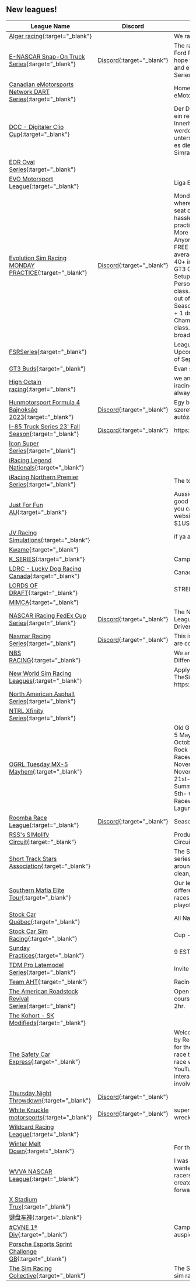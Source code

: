 ## New leagues!

| League Name | Discord | About |
|---------------------------------------------------------------------------------------------------------------------------------------|----------------------------------------------------------|------------------------------------------------------------------------------------------------------------------------------------------------------------------------------------------------------------------------------------------------------------------------------------------------------------------------------------------------------------------------------------------------------------------------------------------------------------------------------------------------------------------------------------------------------------------------------------------------------------------------------------------------------------------------------------------------------------------------------------------------------------------------------------------------------------------------------------------------------------------------------------------------------------------------------------------------------------------------------------------------------------------------------------------------------|
|[Alger racing](https://members.iracing.com/membersite/member/LeagueView.do?league=10178){:target="_blank"} | |We race not wreack |
|[E\-NASCAR Snap\-On Truck Series](https://members.iracing.com/membersite/member/LeagueView.do?league=10187){:target="_blank"} |[Discord](https://discord.gg/vBM2dNZzcK){:target="_blank"} |The race is on with the E\-NASCAR Snap\-On Truck's; Ford F\-150, Chevrolet Silverado & Toyota Tundra\. We hope to see you on race day and we hope you stay and enjoy your time in the E\-NASCAR Snap\-On Truck Series\! |
|[Canadian eMotorsports Network DART Series](https://members.iracing.com/membersite/member/LeagueView.do?league=10193){:target="_blank"} | |Home of the DART Series within the Canadian eMotorsports Network |
|[DCC \- Digitaler Clio Cup](https://members.iracing.com/membersite/member/LeagueView.do?league=10190){:target="_blank"} | |Der Digitale Clio Cup powered by CARLAR esports ist ein reiner Markencup auf Basis des Renault Clio Cup´s\. Innerhalb dieser kompetitiven Simracing Meisterschaft werden in zwei unterschiedlichen Wertungen 6 unterschiedliche Rennen ausgetragen\. Ziel des DCC ist es die Teilnehmer der Am\-Wertung für kompetitives Simracing fit und schlagkräftig zu machen\. |
|[EOR Oval Series](https://members.iracing.com/membersite/member/LeagueView.do?league=10224){:target="_blank"} | | |
|[EVO Motorsport League](https://members.iracing.com/membersite/member/LeagueView.do?league=10202){:target="_blank"} | |Liga EVO criada para aproximar pilotos\. GO RACE\! |
|[Evolution Sim Racing MONDAY PRACTICE](https://members.iracing.com/membersite/member/LeagueView.do?league=10200){:target="_blank"} |[Discord](https://discord.gg/4eeCKVqE46){:target="_blank"} |Monday Practice Group for Evolution Sim Racing where championship drivers and drivers waiting for a seat can practice the weeks main race event in a hassle free, relaxed and fun environment\.  Monday practice is open to anyone that signs up with ESR\. More details can be found in the discord server,   Anyone looking to join our league can benefit from:  \+ FREE to Enter League \- No entry fees required\!\!  \+ average S1 grid size was 30, hoping to increase to 40\+ in S2 🤞  \+ Racing on Thursdays at 19:30 UK time  \+ GT3 Cars \(same as iracing official GT3 series\)  \+ Fixed Setup for each car \- iRacing Fixed Setups\.  \+ FREE Personalised Driver Trophies for top 5 drivers in each class\.  \+ FREE Driver trophy for any driver attending 7 out of 8 championship rounds\.  \+ 3 race classes for Season 2 \- Pro, Pro\-Am & AM to cater for any irating\.  \+ 1 dropped points round allowed\.  \+ Teams Championship made up of any 2 drivers from any class\.  \+ All Championship Races include live broadcasts\. |
|[FSRSeries](https://members.iracing.com/membersite/member/LeagueView.do?league=10179){:target="_blank"} | |League for single races organised by FSRSeries\.   Upcoming event: New Zandvoort MX5 Challenge\. 25th of September, 8PM CET\. |
|[GT3 Buds](https://members.iracing.com/membersite/member/LeagueView.do?league=10208){:target="_blank"} | |Evan sucks |
|[High Octain racing](https://members.iracing.com/membersite/member/LeagueView.do?league=10215){:target="_blank"} | |we an up and coming league making a switch over to iracing from xbox, we allow anyone to join and are always willing to help others out |
|[Hunmotorsport Formula 4 Bajnokság 2023](https://members.iracing.com/membersite/member/LeagueView.do?league=10183){:target="_blank"} |[Discord](https://discord.gg/mHtngxHUVs){:target="_blank"} |Egy baráti hangulatú Formula 4 bajnokságra szeretném meghívni azokat akiket érdekel a Formula autózás\. |
|[I\-85 Truck Series 23' Fall Season](https://members.iracing.com/membersite/member/LeagueView.do?league=10184){:target="_blank"} |[Discord](https://discord.gg/RZS9uEhC){:target="_blank"} |https://discord\.gg/RZS9uEhC |
|[Icon Super Series](https://members.iracing.com/membersite/member/LeagueView.do?league=10213){:target="_blank"} | | |
|[iRacing Legend Nationals](https://members.iracing.com/membersite/member/LeagueView.do?league=10199){:target="_blank"} | | |
|[iRacing Northern Premier Series](https://members.iracing.com/membersite/member/LeagueView.do?league=10210){:target="_blank"} | |The top division of the iRacing Northern Super Series |
|[Just For Fun AU](https://members.iracing.com/membersite/member/LeagueView.do?league=10223){:target="_blank"} | |Aussie Racing League \- No cost to race, no prizes, just good fun\.   The League is free however if you want to you can donate by Gifting Iracing Dollars on the Iracing website to Adam Bianchetti\. Each race costs about $1USD |
|[JV Racing Simulations](https://members.iracing.com/membersite/member/LeagueView.do?league=10196){:target="_blank"} | |if ya aint first ya last |
|[Kwame](https://members.iracing.com/membersite/member/LeagueView.do?league=10198){:target="_blank"} | | |
|[K\_SERIES](https://members.iracing.com/membersite/member/LeagueView.do?league=10176){:target="_blank"} | |Campeonato GT3 by KTD |
|[LDRC \- Lucky Dog Racing Canada](https://members.iracing.com/membersite/member/LeagueView.do?league=10197){:target="_blank"} | |Canadian endurance racing series based in Ontario |
|[LORDS OF DRAFT](https://members.iracing.com/membersite/member/LeagueView.do?league=10205){:target="_blank"} | |STREET STOCK/MEDIUM OVAL |
|[MiMCA](https://members.iracing.com/membersite/member/LeagueView.do?league=10209){:target="_blank"} | | |
|[NASCAR iRacing FedEx Cup Series](https://members.iracing.com/membersite/member/LeagueView.do?league=10218){:target="_blank"} |[Discord](https://discord.gg/RjweTVGhrd){:target="_blank"} |The NASCAR iRacing FedEx Cup Series is an iRacing League run by YouTuber Ethan Trendler\. Experienced Drivers Only\. |
|[Nasmar Racing Series](https://members.iracing.com/membersite/member/LeagueView.do?league=10206){:target="_blank"} |[Discord](https://discord.gg/RAgx7ThYB8){:target="_blank"} |This is a cup league we run Monday and Tuesdays we are competitive and have fun |
|[NBS RACING](https://members.iracing.com/membersite/member/LeagueView.do?league=10189){:target="_blank"} | |We are here to have fun and Race clean\. We race Different cars depending on the season we all vote on\. |
|[New World Sim Racing Leagues](https://members.iracing.com/membersite/member/LeagueView.do?league=10180){:target="_blank"} | |Apply via our Discord or for upcoming Seasons on TheSimGrid   https://www\.thesimgrid\.com/hosts/newworldsimracing |
|[North American Asphalt Series](https://members.iracing.com/membersite/member/LeagueView.do?league=10192){:target="_blank"} | | |
|[NTRL Xfinity Series](https://members.iracing.com/membersite/member/LeagueView.do?league=10185){:target="_blank"} | | |
|[OGRL Tuesday MX\-5 Mayhem](https://members.iracing.com/membersite/member/LeagueView.do?league=10221){:target="_blank"} | |Old Guy Racing League   Season 1 of the Tuesday MX\-5 Mayhem   October 3rd\- Tsukuba Circuit\- 2000  October 10th\- Okayama\- Full  October 17th\- Lime Rock Park\- Grand Prix  October 24th\- Summit Point Raceway  October 31st\- Oulton Park\- International  November 7th\- Charlotte Motorspeedway\- Roval  November 14th\- Oran Park\- Grand Prix  November 21st\- Okayama International\- Short  November 28th\- Summit Point Raceway\- Jefferson Course  December 5th\- Oulton Park\- Fosters  December 12th\- Oran Park Raceway\-South  December 19th\- Weather Tech Laguna Seca\- Full |
|[Roomba Race League](https://members.iracing.com/membersite/member/LeagueView.do?league=10207){:target="_blank"} |[Discord](https://discord.gg/dR8qdPajXn){:target="_blank"} |Season 1 \- Super Formula |
|[RSS's SIMplify Circuit](https://members.iracing.com/membersite/member/LeagueView.do?league=10194){:target="_blank"} | |Production Cars at its finest in the RSS's SIMplify Circuit\. |
|[Short Track Stars Association](https://members.iracing.com/membersite/member/LeagueView.do?league=10226){:target="_blank"} | |The Short Track Stars Association is a weekly iRacing series that runs exclusively LMSC on short tracks around the country\. We aim to mix competition with clean, hard racing |
|[Southern Mafia Elite Tour](https://members.iracing.com/membersite/member/LeagueView.do?league=10228){:target="_blank"} | |Our league will a variety of cars each season will be different the season will consist of 12 regular season races and dependig on how maney drivers we get playoffs \! |
|[Stock Car Québec](https://members.iracing.com/membersite/member/LeagueView.do?league=10222){:target="_blank"} | |All Nascar |
|[Stock Car Sim Racing](https://members.iracing.com/membersite/member/LeagueView.do?league=10214){:target="_blank"} | |Cup \- Sunday : xFinity \- Saturday : Truck \- Friday |
|[Sunday Practices](https://members.iracing.com/membersite/member/LeagueView.do?league=10217){:target="_blank"} | |9 EST |
|[TDM Pro Latemodel Series](https://members.iracing.com/membersite/member/LeagueView.do?league=10220){:target="_blank"} | |Invite Only League\! |
|[Team AHT](https://members.iracing.com/membersite/member/LeagueView.do?league=10225){:target="_blank"} | |Racing Team of Atlanta Home Theater |
|[The American Roadstock Revival Series](https://members.iracing.com/membersite/member/LeagueView.do?league=10191){:target="_blank"} | |Open setup Street Stock road races on American road courses\. All races are 1\.5hrand the championship is a 2hr\. |
|[The Kohort \- SK Modifieds](https://members.iracing.com/membersite/member/LeagueView.do?league=10227){:target="_blank"} | | |
|[The Safety Car Express](https://members.iracing.com/membersite/member/LeagueView.do?league=10195){:target="_blank"} | |Welcome to The Safety Car Express League, Hosted by Red Ken Racing\! This league has been organised for the purpose of the Red Ken Racing community to race together, learn and essentially to have fun\! Every race will be live\-streamed on the Red Ken Racing \- YouTube channel where the community will be able to interact in the livestream chat\. Join the discord to get involved\! |
|[Thursday Night Throwdown](https://members.iracing.com/membersite/member/LeagueView.do?league=10186){:target="_blank"} |[Discord](https://discord.gg/mBMSR9fXfX){:target="_blank"} | |
|[White Knuckle motorsports](https://members.iracing.com/membersite/member/LeagueView.do?league=10219){:target="_blank"} |[Discord](https://discord.gg/AyGfqWU7){:target="_blank"} |super latemodel series\.\. clean racing only no b\.s\. if u wreck someone intentional ur disqualified for next race |
|[Wildcard Racing League](https://members.iracing.com/membersite/member/LeagueView.do?league=10188){:target="_blank"} | | |
|[Winter Melt Down](https://members.iracing.com/membersite/member/LeagueView.do?league=10177){:target="_blank"} | |For the guys just starting\. must have rookie lic\. |
|[WVVA NASCAR League](https://members.iracing.com/membersite/member/LeagueView.do?league=10216){:target="_blank"} | |I was searching for Leagues with WV and VA racers\. I wanted to create something that could accommodate racers at all levels\. For now, no season has been created until we can get some members, but I look forward to meeting and racing with everyone\. |
|[X Stadium Trux](https://members.iracing.com/membersite/member/LeagueView.do?league=10201){:target="_blank"} | | |
|[键盘车神](https://members.iracing.com/membersite/member/LeagueView.do?league=10203){:target="_blank"} | | |
|[\#CVNE 1ª Div](https://members.iracing.com/membersite/member/LeagueView.do?league=10212){:target="_blank"} | |Campeonato Velocidad Nacional de Esports auspiciado por RFEDA\. |
|[Porsche Esports Sprint Challenge GB](https://members.iracing.com/membersite/member/LeagueView.do?league=10204){:target="_blank"} | | |
|[The Sim Racing Collective](https://members.iracing.com/membersite/member/LeagueView.do?league=10182){:target="_blank"} | |The Sim Racing Collective is a community made for all sim racing enthusiasts\. |

